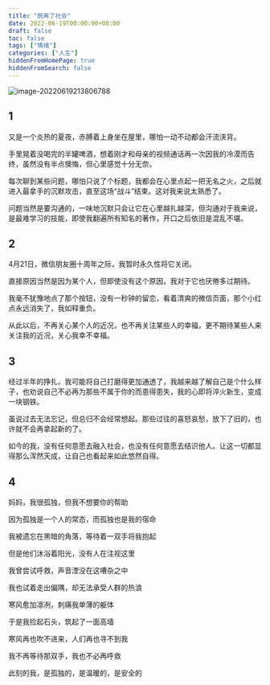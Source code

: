 ```yaml
---
title: "脱离了社会"
date: 2022-06-19T00:00:00+08:00
draft: false
toc: false
tags: ["情绪"]
categories: ["人生"]
hiddenFromHomePage: true
hiddenFromSearch: false
---
```




![image-20220619213806788](https://dylanblog.oss-cn-beijing.aliyuncs.com/2022-06-19-detached-from-society/image-20220619213806788.png "pyq留下的最后一张图片")

## 1

又是一个炎热的夏夜，赤膊着上身坐在屋里，哪怕一动不动都会汗流浃背。

手里晃着没喝完的半罐啤酒，想着刚才和母亲的视频通话再一次因我的冷漠而告终，虽然没有半点懊悔，但心里感觉十分无奈。

每次聊到某些问题，哪怕只说了个标题，我都会在心里点起一把无名之火，之后就进入最拿手的沉默攻击，直至这场“战斗”结束。这对我来说太熟悉了。

问题当然是要沟通的，一味地沉默只会让它在心里越扎越深，但沟通对于我来说，是最难学习的技能，即使我翻遍所有知名的著作，开口之后依旧是混乱不堪。

## 2

4月21日，微信朋友圈十周年之际，我暂时永久性将它关闭。

直接原因当然是因为某个人，但即使没有这个原因，我对于它也厌倦多过期待。

我毫不犹豫地点了那个按钮，没有一秒钟的留恋，看着清爽的微信页面，那个小红点永远消失了，我如释重负。

从此以后，不再关心某个人的近况，也不再关注某些人的幸福，更不期待某些人来关注我的近况，关心我幸不幸福。

## 3

经过半年的挣扎，我可能将自己打磨得更加通透了，我越来越了解自己是个什么样子，也劝说自己不必再为那些不属于你的而患得患失，我的心即将淬火新生，变成一块钢铁。

虽说过去无法忘记，但总归不会经常想起。那些过往的喜怒哀愁，放下了旧的，也许就不会再拿起新的了。

如今的我，没有任何意愿去融入社会，也没有任何意愿去结识他人。让这一切都显得那么浑然天成，让自己也看起来如此悠然自得。

## 4

妈妈，我很孤独，但我不想要你的帮助

因为孤独是一个人的常态，而孤独也是我的宿命

我被遗忘在黑暗的角落，等待着一双手将我抱起

但是他们沐浴着阳光，没有人在注视这里

我曾尝试呼救，声音湮没在这嘈杂之中

我也试着走出偏隅，却无法承受人群的热浪

寒风愈加凛冽，刺痛我单薄的躯体

于是我捡起石头，筑起了一面高墙

寒风再也吹不进来，人们再也寻不到我

我不再等待那双手，我也不必再呼救

此刻的我，是孤独的，是温暖的，是安全的

